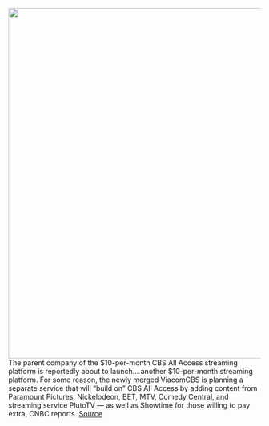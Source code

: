 <img src='https://cdn.vox-cdn.com/thumbor/ry2KzPku5M4_1V03KAZkn546Ucw=/0x0:1920x762/1200x800/filters:focal(1025x142:1331x448)/cdn.vox-cdn.com/uploads/chorus_image/image/66269637/Screen_Shot_2019_07_20_at_4.18.01_PM.0.png' width='700px' /><br/>
The parent company of the $10-per-month CBS All Access streaming platform is reportedly about to launch... another $10-per-month streaming platform. For some reason, the newly merged ViacomCBS is planning a separate service that will “build on” CBS All Access by adding content from Paramount Pictures, Nickelodeon, BET, MTV, Comedy Central, and streaming service PlutoTV — as well as Showtime for those willing to pay extra, CNBC reports.
<a href='https://www.theverge.com/2020/2/6/21127158/viacom-cbs-streaming-paramount-mtv-bet-nickelodeon-comedy-central-netflix-disney'> Source <a/>